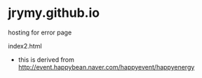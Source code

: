 jrymy.github.io
===============

hosting for error page 

index2.html
- this is derived from http://event.happybean.naver.com/happyevent/happyenergy
